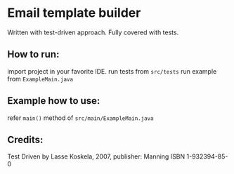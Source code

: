 # Email template builder
Written with test-driven approach.
Fully covered with tests. 

## How to run:

import project in your favorite IDE.
run tests from `src/tests`
run example from `ExampleMain.java`

## Example how to use:

refer `main()` method of `src/main/ExampleMain.java`

## Credits:

Test Driven by Lasse Koskela, 2007, 
publisher: Manning
ISBN 1-932394-85-0
